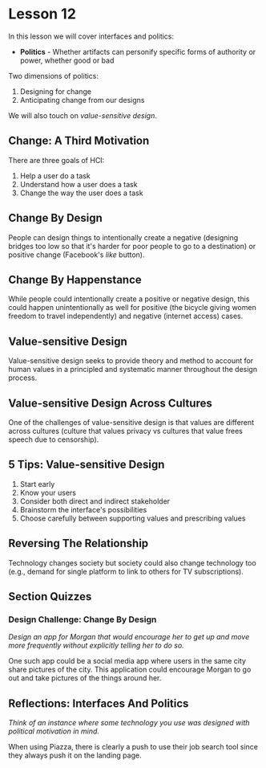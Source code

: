 # Lesson 12

In this lesson we will cover interfaces and politics:

- **Politics** - Whether artifacts can personify specific forms of authority or power, whether good or bad

Two dimensions of politics:

1. Designing for change
2. Anticipating change from our designs

We will also touch on _value-sensitive design_.

## Change: A Third Motivation

There are three goals of HCI:

1. Help a user do a task
2. Understand how a user does a task
3. Change the way the user does a task

## Change By Design

People can design things to intentionally create a negative (designing bridges too low so that it's harder for poor people to go to a destination) or positive change (Facebook's _like_ button).

## Change By Happenstance

While people could intentionally create a positive or negative design, this could happen unintentionally as well for positive (the bicycle giving women freedom to travel independently) and negative (internet access) cases.

## Value-sensitive Design

Value-sensitive design seeks to provide theory and method to account for human values in a principled and systematic manner throughout the design process.

## Value-sensitive Design Across Cultures

One of the challenges of value-sensitive design is that values are different across cultures (culture that values privacy vs cultures that value frees speech due to censorship).

## 5 Tips: Value-sensitive Design

1. Start early
2. Know your users
3. Consider both direct and indirect stakeholder
4. Brainstorm the interface's possibilities
5. Choose carefully between supporting values and prescribing values

## Reversing The Relationship

Technology changes society but society could also change technology too (e.g., demand for single platform to link to others for TV subscriptions).

## Section Quizzes

### Design Challenge: Change By Design

_Design an app for Morgan that would encourage her to get up and move more frequently without explicitly telling her to do so._

One such app could be a social media app where users in the same city share pictures of the city. This application could encourage Morgan to go out and take pictures of the things around her.

## Reflections: Interfaces And Politics

_Think of an instance where some technology you use was designed with political motivation in mind._

When using Piazza, there is clearly a push to use their job search tool since they always push it on the landing page.
